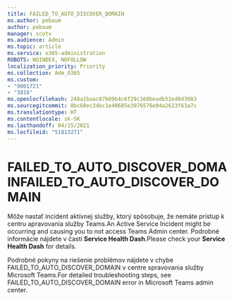 ```yaml
---
title: FAILED_TO_AUTO_DISCOVER_DOMAIN
ms.author: pebaum
author: pebaum
manager: scotv
ms.audience: Admin
ms.topic: article
ms.service: o365-administration
ROBOTS: NOINDEX, NOFOLLOW
localization_priority: Priority
ms.collection: Adm_O365
ms.custom:
- "9001721"
- "3816"
ms.openlocfilehash: 248a1baac87b09b4c6f29c160beadb52ed0d3983
ms.sourcegitcommit: 8bc60ec34bc1e40685e3976576e04a2623f63a7c
ms.translationtype: HT
ms.contentlocale: sk-SK
ms.lasthandoff: 04/15/2021
ms.locfileid: "51813271"
---
```

# <a name="failed_to_auto_discover_domain"></a><span data-ttu-id="fea64-102">FAILED_TO_AUTO_DISCOVER_DOMAIN</span><span class="sxs-lookup"><span data-stu-id="fea64-102">FAILED_TO_AUTO_DISCOVER_DOMAIN</span></span>

<span data-ttu-id="fea64-103">Môže nastať incident aktívnej služby, ktorý spôsobuje, že nemáte prístup k centru apravovania služby Teams.</span><span class="sxs-lookup"><span data-stu-id="fea64-103">An Active Service Incident might be occurring and causing you to not access Teams Admin center.</span></span> <span data-ttu-id="fea64-104">Podrobné informácie nájdete v časti **Service Health Dash**.</span><span class="sxs-lookup"><span data-stu-id="fea64-104">Please check your **Service Health Dash** for details.</span></span>

<span data-ttu-id="fea64-105">Podrobné pokyny na riešenie problémov nájdete v chybe FAILED_TO_AUTO_DISCOVER_DOMAIN v centre spravovania služby Microsoft Teams.</span><span class="sxs-lookup"><span data-stu-id="fea64-105">For detailed troubleshooting steps, see FAILED_TO_AUTO_DISCOVER_DOMAIN error in Microsoft Teams admin center.</span></span>
